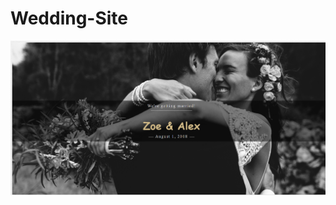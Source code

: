 # Wedding-Site
![ScreenShot](https://github.com/AnaBoar/Wedding-Site/blob/master/Img/Screenshot.png?raw=true)